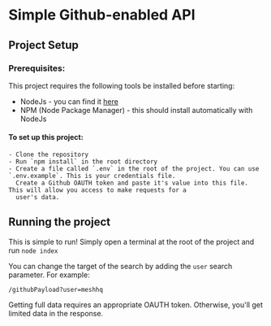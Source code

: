 # Simple Github-enabled API

## Project Setup

### Prerequisites:

This project requires the following tools be installed before starting:

 - NodeJs - you can find it [here](https://nodejs.org/)
 - NPM (Node Package Manager) - this should install automatically with NodeJs

#### To set up this project:

    - Clone the repository
    - Run `npm install` in the root directory
    - Create a file called `.env` in the root of the project. You can use `.env.example`. This is your credentials file.
      Create a Github OAUTH token and paste it's value into this file. This will allow you access to make requests for a
      user's data.
  
## Running the project

This is simple to run! Simply open a terminal at the root of the project and run `node index`

You can change the target of the search by adding the `user` search parameter. For example:

`/githubPayload?user=meshhq`

Getting full data requires an appropriate OAUTH token. Otherwise, you'll get limited data in the response.